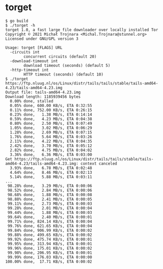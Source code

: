 # torget

    $ go build
    $ ./torget -h
    torget 1.0, a fast large file downloader over locally installed Tor
    Copyright © 2021 Michał Trojnara <Michal.Trojnara@stunnel.org>
    Licensed under GNU/GPL version 3
    
    Usage: torget [FLAGS] URL
      -circuits int
            concurrent circuits (default 20)
      -download-timeout int
            download timeout (seconds) (default 5)
      -http-timeout int
            HTTP timeout (seconds) (default 10)
    $ ./torget https://ftp.nluug.nl/os/Linux/distr/tails/tails/stable/tails-amd64-4.23/tails-amd64-4.23.img
    Output file: tails-amd64-4.23.img
    Download length: 1185939456 bytes
      0.00% done, stalled
      0.05% done, 600.00 KB/s, ETA 0:32:55
      0.11% done, 752.00 KB/s, ETA 0:26:15
      0.23% done,   1.38 MB/s, ETA 0:14:14
      0.59% done,   4.23 MB/s, ETA 0:04:38
      0.80% done,   2.50 MB/s, ETA 0:07:49
      1.05% done,   3.02 MB/s, ETA 0:06:29
      1.28% done,   2.69 MB/s, ETA 0:07:15
      1.76% done,   5.64 MB/s, ETA 0:03:26
      2.11% done,   4.22 MB/s, ETA 0:04:35
      2.42% done,   3.70 MB/s, ETA 0:05:12
      2.82% done,   4.75 MB/s, ETA 0:04:02
      3.36% done,   6.36 MB/s, ETA 0:03:00
    Get https://ftp.nluug.nl/os/Linux/distr/tails/tails/stable/tails-amd64-4.23/tails-amd64-4.23.img: context canceled
      3.93% done,   6.78 MB/s, ETA 0:02:48
      4.64% done,   8.46 MB/s, ETA 0:02:13
      5.14% done,   5.88 MB/s, ETA 0:03:11
    ...
     98.28% done,   3.29 MB/s, ETA 0:00:06
     98.52% done,   2.84 MB/s, ETA 0:00:06
     98.68% done,   1.88 MB/s, ETA 0:00:08
     98.88% done,   2.41 MB/s, ETA 0:00:05
     99.11% done,   2.73 MB/s, ETA 0:00:03
     99.28% done,   2.01 MB/s, ETA 0:00:04
     99.44% done,   1.88 MB/s, ETA 0:00:03
     99.64% done,   2.40 MB/s, ETA 0:00:01
     99.71% done, 824.14 KB/s, ETA 0:00:04
     99.76% done, 621.65 KB/s, ETA 0:00:04
     99.84% done, 906.99 KB/s, ETA 0:00:02
     99.88% done, 499.65 KB/s, ETA 0:00:02
     99.92% done, 475.74 KB/s, ETA 0:00:01
     99.95% done, 313.94 KB/s, ETA 0:00:01
     99.96% done, 175.01 KB/s, ETA 0:00:02
     99.98% done, 206.95 KB/s, ETA 0:00:01
     99.99% done, 176.03 KB/s, ETA 0:00:00
    100.00% done,  17.71 KB/s, ETA 0:00:02
